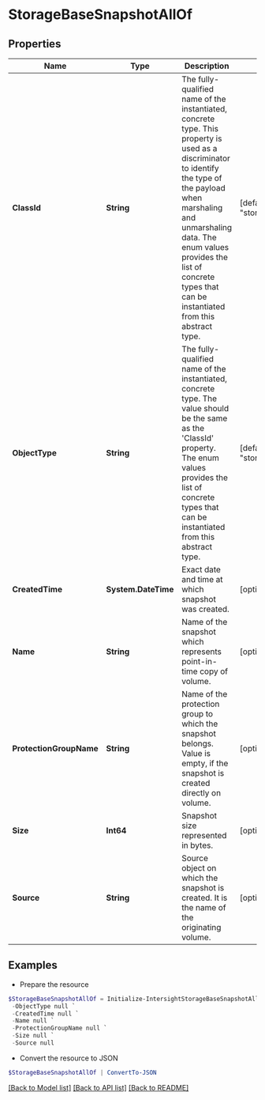 # StorageBaseSnapshotAllOf
## Properties

Name | Type | Description | Notes
------------ | ------------- | ------------- | -------------
**ClassId** | **String** | The fully-qualified name of the instantiated, concrete type. This property is used as a discriminator to identify the type of the payload when marshaling and unmarshaling data. The enum values provides the list of concrete types that can be instantiated from this abstract type. | [default to "storage.PureVolumeSnapshot"]
**ObjectType** | **String** | The fully-qualified name of the instantiated, concrete type. The value should be the same as the &#39;ClassId&#39; property. The enum values provides the list of concrete types that can be instantiated from this abstract type. | [default to "storage.PureVolumeSnapshot"]
**CreatedTime** | **System.DateTime** | Exact date and time at which snapshot was created. | [optional] [readonly] 
**Name** | **String** | Name of the snapshot which represents point-in-time copy of volume. | [optional] [readonly] 
**ProtectionGroupName** | **String** | Name of the protection group to which the snapshot belongs. Value is empty, if the snapshot is created directly on volume. | [optional] [readonly] 
**Size** | **Int64** | Snapshot size represented in bytes. | [optional] [readonly] 
**Source** | **String** | Source object on which the snapshot is created. It is the name of the originating volume. | [optional] [readonly] 

## Examples

- Prepare the resource
```powershell
$StorageBaseSnapshotAllOf = Initialize-IntersightStorageBaseSnapshotAllOf  -ClassId null `
 -ObjectType null `
 -CreatedTime null `
 -Name null `
 -ProtectionGroupName null `
 -Size null `
 -Source null
```

- Convert the resource to JSON
```powershell
$StorageBaseSnapshotAllOf | ConvertTo-JSON
```

[[Back to Model list]](../README.md#documentation-for-models) [[Back to API list]](../README.md#documentation-for-api-endpoints) [[Back to README]](../README.md)


